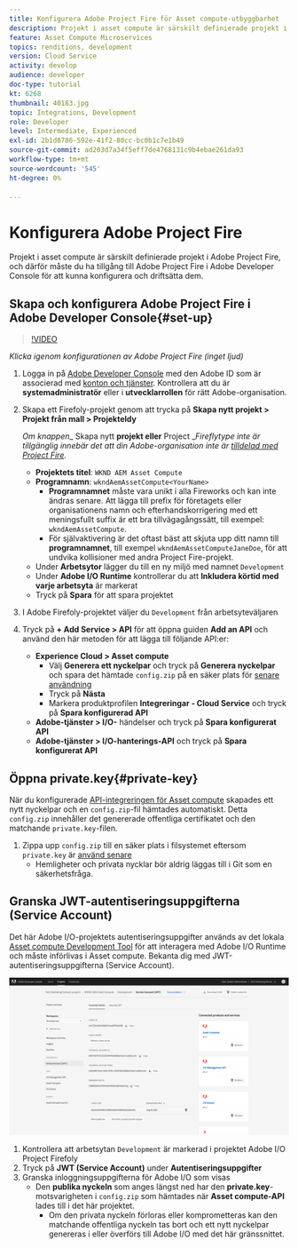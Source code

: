```yaml
---
title: Konfigurera Adobe Project Fire för Asset compute-utbyggbarhet
description: Projekt i asset compute är särskilt definierade projekt i Adobe Project Fire, och därför måste du ha tillgång till Adobe Project Fire i Adobe Developer Console för att kunna konfigurera och driftsätta dem.
feature: Asset Compute Microservices
topics: renditions, development
version: Cloud Service
activity: develop
audience: developer
doc-type: tutorial
kt: 6268
thumbnail: 40183.jpg
topic: Integrations, Development
role: Developer
level: Intermediate, Experienced
exl-id: 2b1d8786-592e-41f2-80cc-bc0b1c7e1b49
source-git-commit: ad203d7a34f5eff7de4768131c9b4ebae261da93
workflow-type: tm+mt
source-wordcount: '545'
ht-degree: 0%

---
```


# Konfigurera Adobe Project Fire

Projekt i asset compute är särskilt definierade projekt i Adobe Project Fire, och därför måste du ha tillgång till Adobe Project Fire i Adobe Developer Console för att kunna konfigurera och driftsätta dem.

## Skapa och konfigurera Adobe Project Fire i Adobe Developer Console{#set-up}

>[!VIDEO](https://video.tv.adobe.com/v/40183/?quality=12&learn=on)

_Klicka igenom konfigurationen av Adobe Project Fire (inget ljud)_

1. Logga in på [Adobe Developer Console](https://console.adobe.io) med den Adobe ID som är associerad med [konton och tjänster](./accounts-and-services.md). Kontrollera att du är __systemadministratör__ eller i __utvecklarrollen__ för rätt Adobe-organisation.
1. Skapa ett Firefoly-projekt genom att trycka på __Skapa nytt projekt > Projekt från mall > Projekteldy__

   _Om knappen__ Skapa nytt __projekt eller__ Project __Fireflytype inte är tillgänglig innebär det att din Adobe-organisation inte är  [tilldelad med Project Fire](#request-adobe-project-firefly)._

   + __Projektets titel__:  `WKND AEM Asset Compute`
   + __Programnamn__:  `wkndAemAssetCompute<YourName>`
      + __Programnamnet__ måste vara unikt i alla Fireworks och kan inte ändras senare. Att lägga till prefix för företagets eller organisationens namn och efterhandskorrigering med ett meningsfullt suffix är ett bra tillvägagångssätt, till exempel: `wkndAemAssetCompute`.
      + För självaktivering är det oftast bäst att skjuta upp ditt namn till __programnamnet__, till exempel `wkndAemAssetComputeJaneDoe`, för att undvika kollisioner med andra Project Fire-projekt.
   + Under __Arbetsytor__ lägger du till en ny miljö med namnet `Development`
   + Under __Adobe I/O Runtime__ kontrollerar du att __Inkludera körtid med varje arbetsyta__ är markerat
   + Tryck på __Spara__ för att spara projektet
1. I Adobe Firefoly-projektet väljer du `Development` från arbetsyteväljaren
1. Tryck på __+ Add Service > API__ för att öppna guiden __Add an API__ och använd den här metoden för att lägga till följande API:er:

   + __Experience Cloud > Asset compute__
      + Välj __Generera ett nyckelpar__ och tryck på __Generera nyckelpar__ och spara det hämtade `config.zip` på en säker plats för [senare användning](#private-key)
      + Tryck på __Nästa__
      + Markera produktprofilen __Integreringar - Cloud Service__ och tryck på __Spara konfigurerad API__
   + __Adobe-tjänster > I/O-__ händelser och tryck på  __Spara konfigurerat API__
   + __Adobe-tjänster > I/O-hanterings-API__ och tryck på  __Spara konfigurerat API__

## Öppna private.key{#private-key}

När du konfigurerade [API-integreringen för Asset compute](#set-up) skapades ett nytt nyckelpar och en `config.zip`-fil hämtades automatiskt. Detta `config.zip` innehåller det genererade offentliga certifikatet och den matchande `private.key`-filen.

1. Zippa upp `config.zip` till en säker plats i filsystemet eftersom `private.key` är [använd senare](../develop/environment-variables.md)
   + Hemligheter och privata nycklar bör aldrig läggas till i Git som en säkerhetsfråga.

## Granska JWT-autentiseringsuppgifterna (Service Account)

Det här Adobe I/O-projektets autentiseringsuppgifter används av det lokala [Asset compute Development Tool](../develop/development-tool.md) för att interagera med Adobe I/O Runtime och måste införlivas i Asset compute. Bekanta dig med JWT-autentiseringsuppgifterna (Service Account).

![Adobe Developer Service Account-autentiseringsuppgifter](./assets/firefly/service-account.png)

1. Kontrollera att arbetsytan `Development` är markerad i projektet Adobe I/O Project Firefoly
1. Tryck på __JWT (Service Account)__ under __Autentiseringsuppgifter__
1. Granska inloggningsuppgifterna för Adobe I/O som visas
   + Den __publika nyckeln__ som anges längst ned har den __private.key__-motsvarigheten i `config.zip` som hämtades när __Asset compute-API__ lades till i det här projektet.
      + Om den privata nyckeln förloras eller komprometteras kan den matchande offentliga nyckeln tas bort och ett nytt nyckelpar genereras i eller överförs till Adobe I/O med det här gränssnittet.
